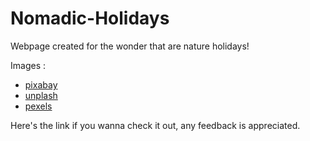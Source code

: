 # Nomadic-Holidays
Webpage created for the wonder that are nature holidays!

Images :

- [pixabay](https://pixabay.com/)
- [unplash](https://unsplash.com/)
- [pexels](https://pexels.com/)

Here's the link <insert link here> if you wanna check it out, any feedback is appreciated.
